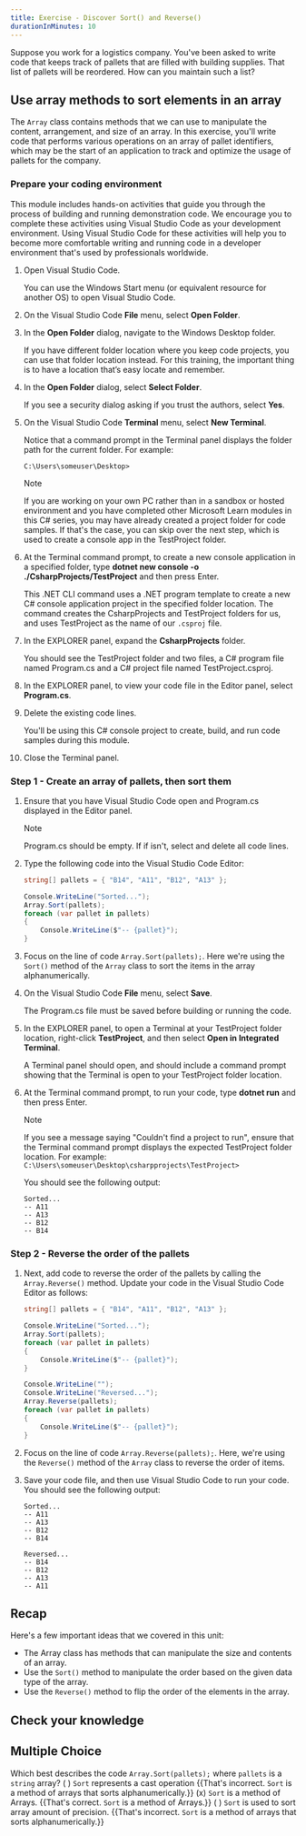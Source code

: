 ```yaml
---
title: Exercise - Discover Sort() and Reverse()
durationInMinutes: 10
---
```


Suppose you work for a logistics company. You've been asked to write code that keeps track of pallets that are filled with building supplies. That list of pallets will be reordered. How can you maintain such a list?

## Use array methods to sort elements in an array

The `Array` class contains methods that we can use to manipulate the content, arrangement, and size of an array. In this exercise, you'll write code that performs various operations on an array of pallet identifiers, which may be the start of an application to track and optimize the usage of pallets for the company.

### Prepare your coding environment

This module includes hands-on activities that guide you through the process of building and running demonstration code. We encourage you to complete these activities using Visual Studio Code as your development environment. Using Visual Studio Code for these activities will help you to become more comfortable writing and running code in a developer environment that's used by professionals worldwide.

1. Open Visual Studio Code.

    You can use the Windows Start menu (or equivalent resource for another OS) to open Visual Studio Code.

1. On the Visual Studio Code **File** menu, select **Open Folder**.

1. In the **Open Folder** dialog, navigate to the Windows Desktop folder.

    If you have different folder location where you keep code projects, you can use that folder location instead. For this training, the important thing is to have a location that’s easy locate and remember.

1. In the **Open Folder** dialog, select **Select Folder**.

    If you see a security dialog asking if you trust the authors, select **Yes**.

1. On the Visual Studio Code **Terminal** menu, select **New Terminal**.

    Notice that a command prompt in the Terminal panel displays the folder path for the current folder. For example:  

    ```dos
    C:\Users\someuser\Desktop>
    ```

    > [!NOTE]
    > If you are working on your own PC rather than in a sandbox or hosted environment and you have completed other Microsoft Learn modules in this C# series, you may have already created a project folder for code samples. If that's the case, you can skip over the next step, which is used to create a console app in the TestProject folder.

1. At the Terminal command prompt, to create a new console application in a specified folder, type **dotnet new console -o ./CsharpProjects/TestProject** and then press Enter.

    This .NET CLI command uses a .NET program template to create a new C# console application project in the specified folder location. The command creates the CsharpProjects and TestProject folders for us, and uses TestProject as the name of our `.csproj` file.

1. In the EXPLORER panel, expand the **CsharpProjects** folder.

    You should see the TestProject folder and two files, a C# program file named Program.cs and a C# project file named TestProject.csproj.

1. In the EXPLORER panel, to view your code file in the Editor panel, select **Program.cs**.

1. Delete the existing code lines.

    You'll be using this C# console project to create, build, and run code samples during this module.

1. Close the Terminal panel.

### Step 1 - Create an array of pallets, then sort them

1. Ensure that you have Visual Studio Code open and Program.cs displayed in the Editor panel.

    > [!NOTE]
    > Program.cs should be empty. If if isn't, select and delete all code lines.

1. Type the following code into the Visual Studio Code Editor:

    ```c#
    string[] pallets = { "B14", "A11", "B12", "A13" };

    Console.WriteLine("Sorted...");
    Array.Sort(pallets);
    foreach (var pallet in pallets)
    {
        Console.WriteLine($"-- {pallet}");
    }

    ```

1. Focus on the line of code `Array.Sort(pallets);`. Here we're using the `Sort()` method of the `Array` class to sort the items in the array alphanumerically.

1. On the Visual Studio Code **File** menu, select **Save**.

    The Program.cs file must be saved before building or running the code.

1. In the EXPLORER panel, to open a Terminal at your TestProject folder location, right-click **TestProject**, and then select **Open in Integrated Terminal**.

    A Terminal panel should open, and should include a command prompt showing that the Terminal is open to your TestProject folder location.

1. At the Terminal command prompt, to run your code, type **dotnet run** and then press Enter.

    > [!NOTE]
    > If you see a message saying "Couldn't find a project to run", ensure that the Terminal command prompt displays the expected TestProject folder location. For example: `C:\Users\someuser\Desktop\csharpprojects\TestProject>`

    You should see the following output:

    ```Output
    Sorted...
    -- A11
    -- A13
    -- B12
    -- B14

    ```

### Step 2 - Reverse the order of the pallets

1. Next, add code to reverse the order of the pallets by calling the `Array.Reverse()` method. Update your code in the Visual Studio Code Editor as follows:

    ```c#
    string[] pallets = { "B14", "A11", "B12", "A13" };

    Console.WriteLine("Sorted...");
    Array.Sort(pallets);
    foreach (var pallet in pallets)
    {
        Console.WriteLine($"-- {pallet}");
    }

    Console.WriteLine("");
    Console.WriteLine("Reversed...");
    Array.Reverse(pallets);
    foreach (var pallet in pallets)
    {
        Console.WriteLine($"-- {pallet}");
    }

    ```

1. Focus on the line of code `Array.Reverse(pallets);`. Here, we're using the `Reverse()` method of the `Array` class to reverse the order of items.

1. Save your code file, and then use Visual Studio Code to run your code. You should see the following output:

    ```Output
    Sorted...
    -- A11
    -- A13
    -- B12
    -- B14

    Reversed...
    -- B14
    -- B12
    -- A13
    -- A11

    ```

## Recap

Here's a few important ideas that we covered in this unit:

- The Array class has methods that can manipulate the size and contents of an array.
- Use the `Sort()` method to manipulate the order based on the given data type of the array.
- Use the `Reverse()` method to flip the order of the elements in the array.

## Check your knowledge

## Multiple Choice

Which best describes the code `Array.Sort(pallets);` where `pallets` is a `string` array?
( ) `Sort` represents a cast operation {{That's incorrect. `Sort` is a method of arrays that sorts alphanumerically.}}
(x) `Sort` is a method of Arrays. {{That's correct. `Sort` is a method of Arrays.}}
( ) `Sort` is used to sort array amount of precision. {{That's incorrect. `Sort` is a method of arrays that sorts alphanumerically.}}
